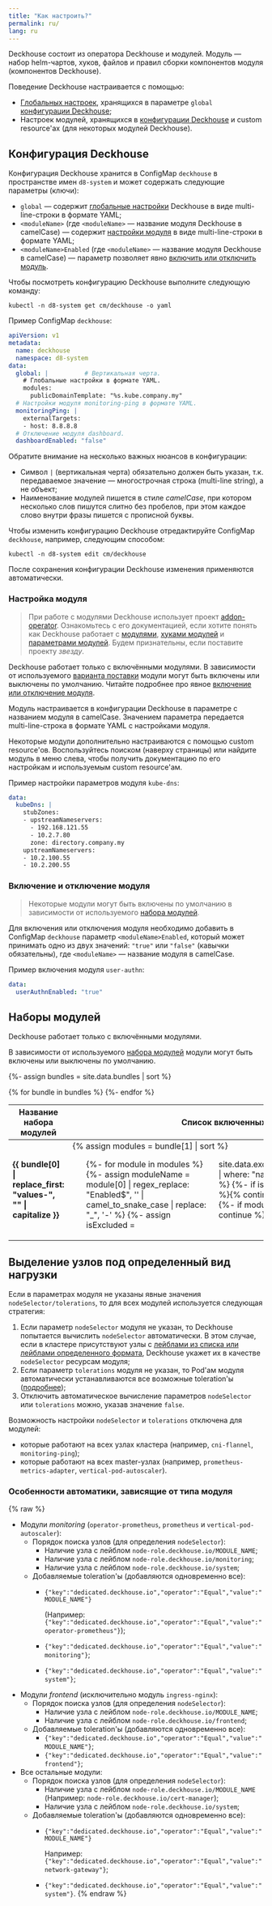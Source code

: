 ```yaml
---
title: "Как настроить?"
permalink: ru/
lang: ru
---
```


Deckhouse состоит из оператора Deckhouse и модулей. Модуль — набор helm-чартов, хуков, файлов и правил сборки компонентов модуля (компонентов Deckhouse).

Поведение Deckhouse настраивается с помощью:
- [Глобальных настроек](deckhouse-configure-global.html#параметры), хранящихся в параметре `global` [конфигурации Deckhouse](#конфигурация-deckhouse);
- Настроек модулей, хранящихся в [конфигурации Deckhouse](#конфигурация-deckhouse) и custom resource'ах (для некоторых модулей Deckhouse).

## Конфигурация Deckhouse

Конфигурация Deckhouse хранится в ConfigMap `deckhouse` в пространстве имен `d8-system` и может содержать следующие параметры (ключи):
- `global` —  содержит [глобальные настройки](deckhouse-configure-global.html) Deckhouse в виде multi-line-строки в формате YAML;
- `<moduleName>` (где `<moduleName>` — название модуля Deckhouse в camelCase) — содержит [настройки модуля](#настройка-модуля) в виде multi-line-строки в формате YAML;
- `<moduleName>Enabled` (где `<moduleName>` — название модуля Deckhouse в camelCase) — параметр позволяет явно [включить или отключить модуль](#включение-и-отключение-модуля).

Чтобы посмотреть конфигурацию Deckhouse выполните следующую команду:
```shell
kubectl -n d8-system get cm/deckhouse -o yaml
```

Пример ConfigMap `deckhouse`:
```yaml
apiVersion: v1
metadata:
  name: deckhouse
  namespace: d8-system
data:
  global: |          # Вертикальная черта.
    # Глобальные настройки в формате YAML.
    modules:
      publicDomainTemplate: "%s.kube.company.my"
  # Настройки модуля monitoring-ping в формате YAML.
  monitoringPing: |
    externalTargets:
    - host: 8.8.8.8
  # Отключение модуля dashboard.
  dashboardEnabled: "false"   
```

Обратите внимание на несколько важных нюансов в конфигурации:
* Символ `|` (вертикальная черта) обязательно должен быть указан, т.к. передаваемое значение — многострочная строка (multi-line string), а не объект;
* Наименование модулей пишется в стиле *camelCase*, при котором несколько слов пишутся слитно без пробелов, при этом каждое слово внутри фразы пишется с прописной буквы.

Чтобы изменить конфигурацию Deckhouse отредактируйте ConfigMap `deckhouse`, например, следующим способом:
```shell
kubectl -n d8-system edit cm/deckhouse
```

После сохранения конфигурации Deckhouse изменения применяются автоматически. 

### Настройка модуля

> При работе с модулями Deckhouse использует проект [addon-operator](https://github.com/flant/addon-operator/). Ознакомьтесь с его документацией, если хотите понять как Deckhouse работает с [модулями](https://github.com/flant/addon-operator/blob/main/MODULES.md), [хуками модулей](https://github.com/flant/addon-operator/blob/main/HOOKS.md) и [параметрами модулей](https://github.com/flant/addon-operator/blob/main/VALUES.md). Будем признательны, если поставите проекту *звезду*.

Deckhouse работает только с включёнными модулями. В зависимости от используемого [варианта поставки](./modules/020-deckhouse/configuration.html#parameters-bundle) модули могут быть включены или выключены по умолчанию. Читайте подробнее про явное [включение или отключение модуля](#включение-и-отключение-модуля).

Модуль настраивается в конфигурации Deckhouse в параметре с названием модуля в camelCase. Значением параметра передается multi-line-строка в формате YAML с настройками модуля.

Некоторые модули дополнительно настраиваются с помощью custom resource'ов. Воспользуйтесь поиском (наверху страницы) или найдите модуль в меню слева, чтобы получить документацию по его настройкам и используемым custom resource'ам.

Пример настройки параметров модуля `kube-dns`:
```yaml
data:
  kubeDns: |
    stubZones:
    - upstreamNameservers:
      - 192.168.121.55
      - 10.2.7.80
      zone: directory.company.my
    upstreamNameservers:
    - 10.2.100.55
    - 10.2.200.55
```

### Включение и отключение модуля

> Некоторые модули могут быть включены по умолчанию в зависимости от используемого [набора модулей](#наборы-модулей).

Для включения или отключения модуля необходимо добавить в ConfigMap `deckhouse` параметр `<moduleName>Enabled`, который может принимать одно из двух значений: `"true"` или `"false"` (кавычки обязательны), где `<moduleName>` — название модуля в camelCase.

Пример включения модуля `user-authn`:
```yaml
data:
  userAuthnEnabled: "true"
```

## Наборы модулей

Deckhouse работает только с включёнными модулями.

В зависимости от используемого [набора модулей](./modules/020-deckhouse/configuration.html#parameters-bundle) модули могут быть включены или выключены по умолчанию.

{%- assign bundles = site.data.bundles | sort %}
<table>
<thead>
<tr><th>Название набора модулей</th><th>Список включенных по умолчанию модулей</th></tr></thead>
<tbody>
{% for bundle in bundles %}
<tr>
<td><strong>{{ bundle[0] |  replace_first: "values-", "" | capitalize }}</strong></td>
<td>{% assign modules = bundle[1] | sort %}
<ul style="columns: 3">
{%- for module in modules %}
{%- assign moduleName = module[0] | regex_replace: "Enabled$", '' | camel_to_snake_case | replace: "_", '-' %}
{%- assign isExcluded = site.data.exclude.module_names | where: "name", moduleName %}
{%- if isExcluded.size > 0 %}{% continue %}{% endif %} 
{%- if module[1] != true %}{% continue %}{% endif %}
<li>
{{ module[0] | regex_replace: "Enabled$", '' | camel_to_snake_case | replace: "_", '-' }}</li>
{%- endfor %}
</ul>
</td>
</tr>
{%- endfor %}
</tbody>
</table>

## Выделение узлов под определенный вид нагрузки

Если в параметрах модуля не указаны явные значения `nodeSelector/tolerations`, то для всех модулей используется следующая стратегия:
1. Если параметр `nodeSelector` модуля не указан, то Deckhouse попытается вычислить `nodeSelector` автоматически. В этом случае, если в кластере присутствуют узлы с [лейблами из списка или лейблами определенного формата](#особенности-автоматики-зависящие-от-типа-модуля), Deckhouse укажет их в качестве `nodeSelector` ресурсам модуля;
1. Если параметр `tolerations` модуля не указан, то Pod'ам модуля автоматически устанавливаются все возможные toleration'ы ([подробнее](#особенности-автоматики-зависящие-от-типа-модуля));
1. Отключить автоматическое вычисление параметров `nodeSelector` или `tolerations` можно, указав значение `false`.

Возможность настройки `nodeSelector` и `tolerations` отключена для модулей:
- которые работают на всех узлах кластера (например, `cni-flannel`, `monitoring-ping`); 
- которые работают на всех master-узлах (например, `prometheus-metrics-adapter`, `vertical-pod-autoscaler`).

### Особенности автоматики, зависящие от типа модуля
{% raw %}
* Модули *monitoring* (`operator-prometheus`, `prometheus` и `vertical-pod-autoscaler`):
  * Порядок поиска узлов (для определения `nodeSelector`):
    * Наличие узла с лейблом `node-role.deckhouse.io/MODULE_NAME`;
    * Наличие узла с лейблом `node-role.deckhouse.io/monitoring`;
    * Наличие узла с лейблом `node-role.deckhouse.io/system`;
  * Добавляемые toleration'ы (добавляются одновременно все):
    * `{"key":"dedicated.deckhouse.io","operator":"Equal","value":"MODULE_NAME"}`

      (Например: `{"key":"dedicated.deckhouse.io","operator":"Equal","value":"operator-prometheus"}`);
    * `{"key":"dedicated.deckhouse.io","operator":"Equal","value":"monitoring"}`;
    * `{"key":"dedicated.deckhouse.io","operator":"Equal","value":"system"}`;
* Модули *frontend* (исключительно модуль `ingress-nginx`):
    * Порядок поиска узлов (для определения `nodeSelector`):
        * Наличие узла с лейблом `node-role.deckhouse.io/MODULE_NAME`;
        * Наличие узла с лейблом `node-role.deckhouse.io/frontend`;
    * Добавляемые toleration'ы (добавляются одновременно все):
        * `{"key":"dedicated.deckhouse.io","operator":"Equal","value":"MODULE_NAME"}`;
        * `{"key":"dedicated.deckhouse.io","operator":"Equal","value":"frontend"}`;
* Все остальные модули:
    * Порядок поиска узлов (для определения `nodeSelector`):
        * Наличие узла с лейблом `node-role.deckhouse.io/MODULE_NAME` (Например: `node-role.deckhouse.io/cert-manager`);
        * Наличие узла с лейблом `node-role.deckhouse.io/system`;
    * Добавляемые toleration'ы (добавляются одновременно все):
        * `{"key":"dedicated.deckhouse.io","operator":"Equal","value":"MODULE_NAME"}` 
        
          Например: `{"key":"dedicated.deckhouse.io","operator":"Equal","value":"network-gateway"}`;
        * `{"key":"dedicated.deckhouse.io","operator":"Equal","value":"system"}`.
{% endraw %}
